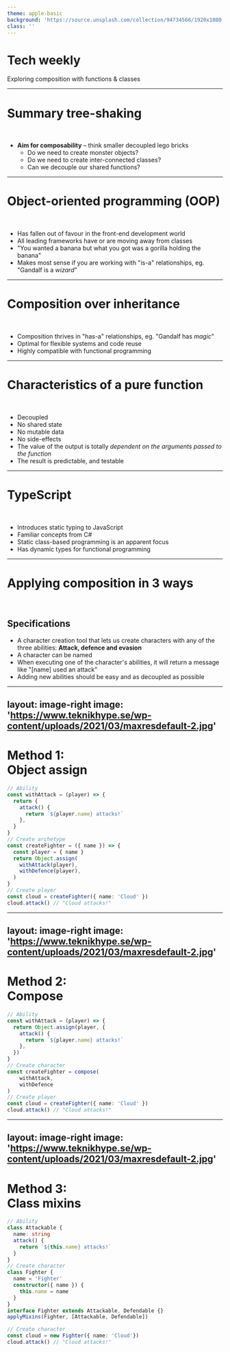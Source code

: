 ```yaml
---
theme: apple-basic
background: 'https://source.unsplash.com/collection/94734566/1920x1080'
class: ''
---
```


# Tech weekly
Exploring composition with functions & classes

---

# Summary tree-shaking
<br/>

- **Aim for composability** – think smaller decoupled lego bricks
  - Do we need to create monster objects?
  - Do we need to create inter-connected classes?
  - Can we decouple our shared functions?


---

# Object-oriented programming (OOP)
<br/>

- Has fallen out of favour in the front-end development world
- All leading frameworks have or are moving away from classes
- "You wanted a banana but what you got was a gorilla holding the banana"
- Makes most sense if you are working with "is-a" relationships, eg. "Gandalf is a *wizard*"

---

# Composition over inheritance
<br/>

- Composition thrives in "has-a" relationships, eg. "Gandalf has *magic*"
- Optimal for flexible systems and code reuse
- Highly compatible with functional programming

---

# Characteristics of a pure function
<br/>

- Decoupled
- No shared state
- No mutable data
- No side-effects
- The value of the output is totally *dependent on the arguments passed to the function*
- The result is predictable, and testable

---

# TypeScript
<br/>

- Introduces static typing to JavaScript 
- Familiar concepts from C#
- Static class-based programming is an apparent focus
- Has dynamic types for functional programming  

---

# Applying composition in 3 ways
<br/>

## Specifications
- A character creation tool that lets us create characters with any of the three abilities: **Attack, defence and evasion**
- A character can be named
- When executing one of the character's abilities, it will return a message like "[name] used an attack"
- Adding new abilities should be easy and as decoupled as possible

---
layout: image-right
image: 'https://www.teknikhype.se/wp-content/uploads/2021/03/maxresdefault-2.jpg'
---

# Method 1:<br/>Object assign

```ts {1-8|9-16|16-19}
// Ability
const withAttack = (player) => {
  return {
    attack() {
      return `${player.name} attacks!`
    },
  }
}
// Create archetype
const createFighter = ({ name }) => {
  const player = { name }
  return Object.assign(
    withAttack(player),
    withDefence(player),
  )
}
// Create player
const cloud = createFighter({ name: 'Cloud' })
cloud.attack() // "Cloud attacks!"
```

---
layout: image-right
image: 'https://www.teknikhype.se/wp-content/uploads/2021/03/maxresdefault-2.jpg'
---

# Method 2:<br/>Compose
```ts {1-8|9-13|14-16}
// Ability
const withAttack = (player) => {
  return Object.assign(player, {
    attack() {
      return `${player.name} attacks!`
    },
  })
}
// Create character
const createFighter = compose(
    withAttack, 
    withDefence
)
// Create player
const cloud = createFighter({ name: 'Cloud' })
cloud.attack() // "Cloud attacks!"
```

---
layout: image-right
image: 'https://www.teknikhype.se/wp-content/uploads/2021/03/maxresdefault-2.jpg'
---

# Method 3:<br/>Class mixins
```ts {1-7|8-16|17-20}
// Ability
class Attackable {
  name: string
  attack() {
    return `${this.name} attacks!`
  }
}
// Create character
class Fighter {
  name = 'Fighter'
  constructor({ name }) {
    this.name = name
  }
}
interface Fighter extends Attackable, Defendable {}
applyMixins(Fighter, [Attackable, Defendable])

// Create character
const cloud = new Fighter({ name: 'Cloud'})
cloud.attack() // "Cloud attacks!"
```
